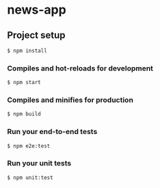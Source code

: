 # news-app

## Project setup
```sh
$ npm install
```

### Compiles and hot-reloads for development
```sh
$ npm start
```

### Compiles and minifies for production
```sh
$ npm build
```

### Run your end-to-end tests
```sh
$ npm e2e:test
```

### Run your unit tests
```sh
$ npm unit:test
```
